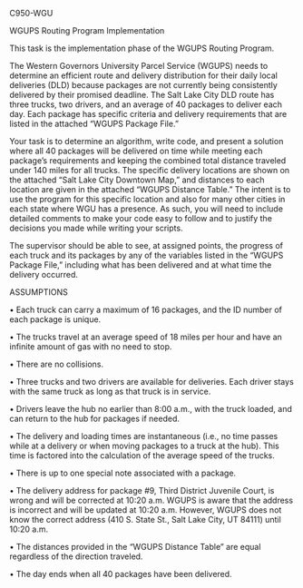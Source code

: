 C950-WGU

WGUPS Routing Program Implementation

This task is the implementation phase of the WGUPS Routing Program.

The Western Governors University Parcel Service (WGUPS) needs to determine an efficient route
and delivery distribution for their daily local deliveries (DLD) because packages are not currently
being consistently delivered by their promised deadline. The Salt Lake City DLD route has three
trucks, two drivers, and an average of 40 packages to deliver each day. Each package has specific
criteria and delivery requirements that are listed in the attached “WGUPS Package File.”

Your task is to determine an algorithm, write code, and present a solution where all 40 packages will
be delivered on time while meeting each package’s requirements and keeping the combined total
distance traveled under 140 miles for all trucks. The specific delivery locations are shown on the
attached “Salt Lake City Downtown Map,” and distances to each location are given in the attached
“WGUPS Distance Table.” The intent is to use the program for this specific location and also for
many other cities in each state where WGU has a presence. As such, you will need to include
detailed comments to make your code easy to follow and to justify the decisions you made while
writing your scripts.

The supervisor should be able to see, at assigned points, the progress of each truck and its
packages by any of the variables listed in the “WGUPS Package File,” including what has been
delivered and at what time the delivery occurred.

ASSUMPTIONS

• Each truck can carry a maximum of 16 packages, and the ID number of each package is unique.

• The trucks travel at an average speed of 18 miles per hour and have an infinite amount of gas
with no need to stop.

• There are no collisions.

• Three trucks and two drivers are available for deliveries. Each driver stays with the same truck as
long as that truck is in service.

• Drivers leave the hub no earlier than 8:00 a.m., with the truck loaded, and can return to the hub
for packages if needed.

• The delivery and loading times are instantaneous (i.e., no time passes while at a delivery or when
moving packages to a truck at the hub). This time is factored into the calculation of the average
speed of the trucks.

• There is up to one special note associated with a package.

• The delivery address for package #9, Third District Juvenile Court, is wrong and will be corrected
at 10:20 a.m. WGUPS is aware that the address is incorrect and will be updated at 10:20 a.m.
However, WGUPS does not know the correct address (410 S. State St., Salt Lake City, UT 84111)
until 10:20 a.m.

• The distances provided in the “WGUPS Distance Table” are equal regardless of the direction
traveled.

• The day ends when all 40 packages have been delivered.
